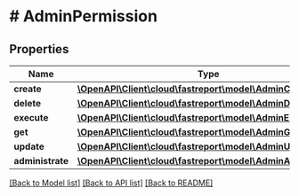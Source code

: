 # # AdminPermission

## Properties

Name | Type | Description | Notes
------------ | ------------- | ------------- | -------------
**create** | [**\OpenAPI\Client\cloud\fastreport\model\AdminCreate**](AdminCreate.md) |  | [optional]
**delete** | [**\OpenAPI\Client\cloud\fastreport\model\AdminDelete**](AdminDelete.md) |  | [optional]
**execute** | [**\OpenAPI\Client\cloud\fastreport\model\AdminExecute**](AdminExecute.md) |  | [optional]
**get** | [**\OpenAPI\Client\cloud\fastreport\model\AdminGet**](AdminGet.md) |  | [optional]
**update** | [**\OpenAPI\Client\cloud\fastreport\model\AdminUpdate**](AdminUpdate.md) |  | [optional]
**administrate** | [**\OpenAPI\Client\cloud\fastreport\model\AdminAdministrate**](AdminAdministrate.md) |  | [optional]

[[Back to Model list]](../../README.md#models) [[Back to API list]](../../README.md#endpoints) [[Back to README]](../../README.md)
